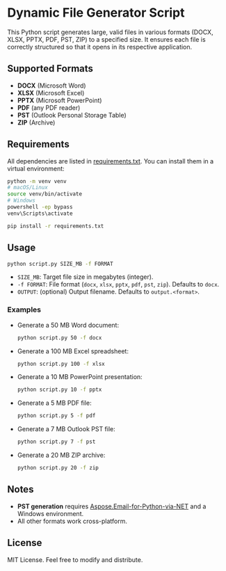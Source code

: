 # Dynamic File Generator Script

This Python script generates large, valid files in various formats (DOCX, XLSX, PPTX, PDF, PST, ZIP) to a specified size. It ensures each file is correctly structured so that it opens in its respective application.

## Supported Formats

* **DOCX** (Microsoft Word)
* **XLSX** (Microsoft Excel)
* **PPTX** (Microsoft PowerPoint)
* **PDF** (any PDF reader)
* **PST** (Outlook Personal Storage Table)
* **ZIP** (Archive)

## Requirements

All dependencies are listed in [requirements.txt](requirements.txt). You can install them in a virtual environment:

```bash
python -m venv venv
# macOS/Linux
source venv/bin/activate
# Windows
powershell -ep bypass
venv\Scripts\activate

pip install -r requirements.txt
```

## Usage

```bash
python script.py SIZE_MB -f FORMAT
```

* `SIZE_MB`: Target file size in megabytes (integer).
* `-f FORMAT`: File format (`docx`, `xlsx`, `pptx`, `pdf`, `pst`, `zip`). Defaults to `docx`.
* `OUTPUT`: (optional) Output filename. Defaults to `output.<format>`.

### Examples

* Generate a 50 MB Word document:

  ```bash
  python script.py 50 -f docx
  ```

* Generate a 100 MB Excel spreadsheet:

  ```bash
  python script.py 100 -f xlsx
  ```

* Generate a 10 MB PowerPoint presentation:

  ```bash
  python script.py 10 -f pptx
  ```

* Generate a 5 MB PDF file:

  ```bash
  python script.py 5 -f pdf
  ```

* Generate a 7 MB Outlook PST file:

  ```bash
  python script.py 7 -f pst
  ```

* Generate a 20 MB ZIP archive:

  ```bash
  python script.py 20 -f zip
  ```

## Notes

* **PST generation** requires [Aspose.Email-for-Python-via-NET](https://pypi.org/project/Aspose.Email-for-Python-via-NET/) and a Windows environment.
* All other formats work cross-platform.

## License

MIT License. Feel free to modify and distribute.
